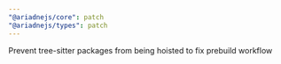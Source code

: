 ```yaml
---
"@ariadnejs/core": patch
"@ariadnejs/types": patch
---
```


Prevent tree-sitter packages from being hoisted to fix prebuild workflow